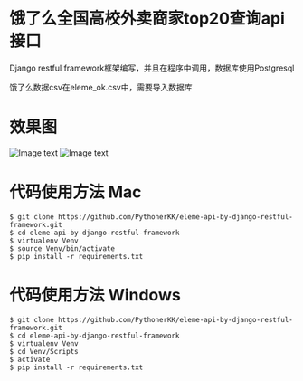 # 饿了么全国高校外卖商家top20查询api接口
Django restful framework框架编写，并且在程序中调用，数据库使用Postgresql

饿了么数据csv在eleme_ok.csv中，需要导入数据库

# 效果图

![Image text](https://github.com/PythonerKK/eleme-api-by-django-restful-framework/blob/master/images1.png)
![Image text](https://github.com/PythonerKK/eleme-api-by-django-restful-framework/blob/master/images2.png)

# 代码使用方法 Mac

```
$ git clone https://github.com/PythonerKK/eleme-api-by-django-restful-framework.git
$ cd eleme-api-by-django-restful-framework
$ virtualenv Venv
$ source Venv/bin/activate
$ pip install -r requirements.txt
```

# 代码使用方法 Windows

```
$ git clone https://github.com/PythonerKK/eleme-api-by-django-restful-framework.git
$ cd eleme-api-by-django-restful-framework
$ virtualenv Venv
$ cd Venv/Scripts
$ activate
$ pip install -r requirements.txt
```



